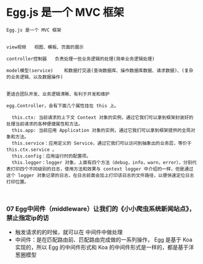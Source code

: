 # Egg.js 是一个 MVC 框架
```
Egg.js 是一个 MVC 框架


view视频   视图、模板、页面的展示

controller控制器   负责处理一些业务逻辑的处理(简单业务逻辑处理)

model模型(service)    和数据打交道(查询数据库、操作数据库数据、请求数据)、(复杂的业务逻辑、以及数据操作)


更适合团队开发、业务逻辑清晰、有利于开发和维护

egg.Controller，会有下面几个属性挂在 this 上。

  this.ctx: 当前请求的上下文 Context 对象的实例，通过它我们可以拿到框架封装好的处理当前请求的各种便捷属性和方法。
  this.app: 当前应用 Application 对象的实例，通过它我们可以拿到框架提供的全局对象和方法。
  this.service：应用定义的 Service，通过它我们可以访问到抽象出的业务层，等价于 this.ctx.service 。
  this.config：应用运行时的配置项。
  this.logger：logger 对象，上面有四个方法（debug，info，warn，error），分别代表打印四个不同级别的日志，使用方法和效果与 context logger 中介绍的一样，但是通过这个 logger 对象记录的日志，在日志前面会加上打印该日志的文件路径，以便快速定位日志打印位置。



```


### 07 Egg中间件（middleware）让我们的《小小爬虫系统新闻站点》，禁止指定ip的访

- 触发请求的的时候，就可以在 中间件中做处理
- 中间件：是在匹配路由前、匹配路由完成做的一系列操作， Egg 是基于 Koa 实现的，所以 Egg 的中间件形式和 Koa 的中间件形式是一样的，都是基于洋葱圈模型